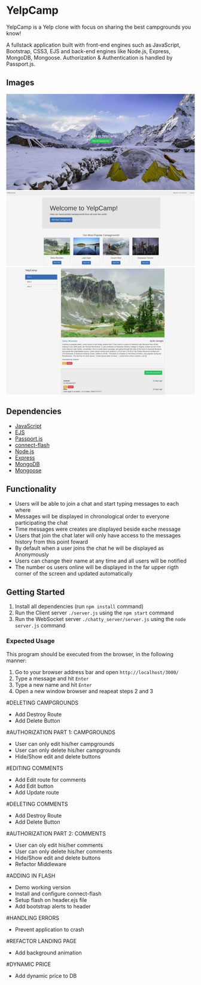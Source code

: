 # YelpCamp

YelpCamp is a Yelp clone with focus on sharing the best campgrounds you know!

A fullstack application built with front-end engines such as JavaScript, Bootstrap, CSS3, EJS and back-end engines like Node.js, Express, MongoDB, Mongoose. Authorization & Authentication is handled by Passport.js.

## Images

!["landing"](https://github.com/PointCodeZero/YelpCamp/blob/master/docs/landing.jpg)
!["main"](https://github.com/PointCodeZero/YelpCamp/blob/master/docs/main.jpg)
!["campground"](https://github.com/PointCodeZero/YelpCamp/blob/master/docs/campground.jpg)

## Dependencies

- [JavaScript](https://www.javascript.com/)
- [EJS](https://ejs.co/)
- [Passport.js](http://www.passportjs.org/)
- [connect-flash](https://github.com/jaredhanson/connect-flash)
- [Node.js](https://nodejs.org/en/)
- [Express](http://expressjs.com/)
- [MongoDB](https://www.mongodb.com/)
- [Mongoose](https://mongoosejs.com/)

## Functionality

- Users will be able to join a chat and start typing messages to each where
- Messages will be displayed in chronological order to everyone participating the chat
- Time messages were creates are displayed beside eache message
- Users that join the chat later will only have access to the messages history from this point foward
- By default when a user joins the chat he will be displayed as Anonymously
- Users can change their name at any time and all users will be notified
- The number os users online will be displayed in the far upper rigth corner of the screen and updated automatically

## Getting Started

1. Install all dependencies (run `npm install` command)
2. Run the Client server `./server.js` using the `npm start` command
3. Run the WebSocket server `./chatty_server/server.js` using the `node server.js` command

### Expected Usage

This program should be executed from the browser, in the following manner:

1. Go to your browser address bar and open `http://localhost/3000/`
2. Type a message and hit `Enter`
3. Type a new name and hit `Enter`
4. Open a new window browser and reapeat steps 2 and 3

#DELETING CAMPGROUNDS

- Add Destroy Route
- Add Delete Button

#AUTHORIZATION PART 1: CAMPGROUNDS

- User can only edit his/her campgrounds
- User can only delete his/her campgrounds
- Hide/Show edit and delete buttons

#EDITING COMMENTS

- Add Edit route for comments
- Add Edit button
- Add Update route

#DELETING COMMENTS

- Add Destroy Route
- Add Delete Button

#AUTHORIZATION PART 2: COMMENTS

- User can oly edit his/her comments
- User can only delete his/her comments
- Hide/Show edit and delete buttons
- Refactor Middleware

#ADDING IN FLASH

- Demo working version
- Install and configure connect-flash
- Setup flash on header.ejs file
- Add bootstrap alerts to header

#HANDLING ERRORS

- Prevent application to crash

#REFACTOR LANDING PAGE

- Add background animation

#DYNAMIC PRICE

- Add dynamic price to DB

